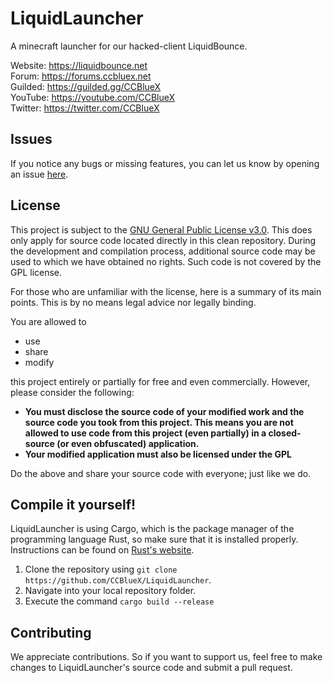 # LiquidLauncher
A minecraft launcher for our hacked-client LiquidBounce.

Website: https://liquidbounce.net \
Forum: https://forums.ccbluex.net \
Guilded: https://guilded.gg/CCBlueX \
YouTube: https://youtube.com/CCBlueX \
Twitter: https://twitter.com/CCBlueX 

## Issues
If you notice any bugs or missing features, you can let us know by opening an issue [here](https://github.com/CCBlueX/LiquidLauncher/issues).

## License
This project is subject to the [GNU General Public License v3.0](LICENSE). This does only apply for source code located directly in this clean repository. During the development and compilation process, additional source code may be used to which we have obtained no rights. Such code is not covered by the GPL license.

For those who are unfamiliar with the license, here is a summary of its main points. This is by no means legal advice nor legally binding.

You are allowed to
- use
- share
- modify

this project entirely or partially for free and even commercially. However, please consider the following:

- **You must disclose the source code of your modified work and the source code you took from this project. This means you are not allowed to use code from this project (even partially) in a closed-source (or even obfuscated) application.**
- **Your modified application must also be licensed under the GPL** 

Do the above and share your source code with everyone; just like we do.

## Compile it yourself!
LiquidLauncher is using Cargo, which is the package manager of the programming language Rust, so make sure that it is installed properly. Instructions can be found on [Rust's website](https://www.rust-lang.org/learn/get-started).
1. Clone the repository using `git clone https://github.com/CCBlueX/LiquidLauncher`. 
2. Navigate into your local repository folder.
3. Execute the command `cargo build --release`

## Contributing

We appreciate contributions. So if you want to support us, feel free to make changes to LiquidLauncher's source code and submit a pull request.
